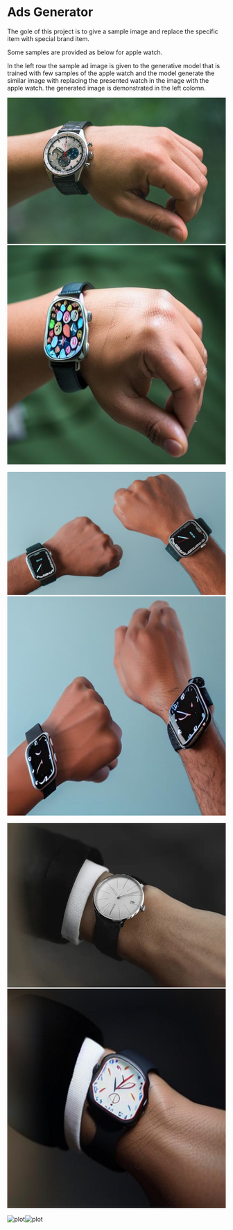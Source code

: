 # Ads Generator

The gole of this project is to give a sample image and replace the specific item with special brand item.

Some samples are provided as below for apple watch.

In the left row the sample ad image is given to the generative model that is trained with few samples of the apple watch and the model generate the similar image with replacing the presented watch in the image with the apple watch. the generated image is demonstrated in the left colomn.

![plot](./steps/in1.jpg)![plot](./steps/out1.jpg)

![plot](./steps/in2.jpg)![plot](./steps/out2.jpg)

![plot](./steps/in3.jpg)![plot](./steps/out3.jpg)

![plot](./steps/in4.jpg)![plot](./steps/out4.jpg)
